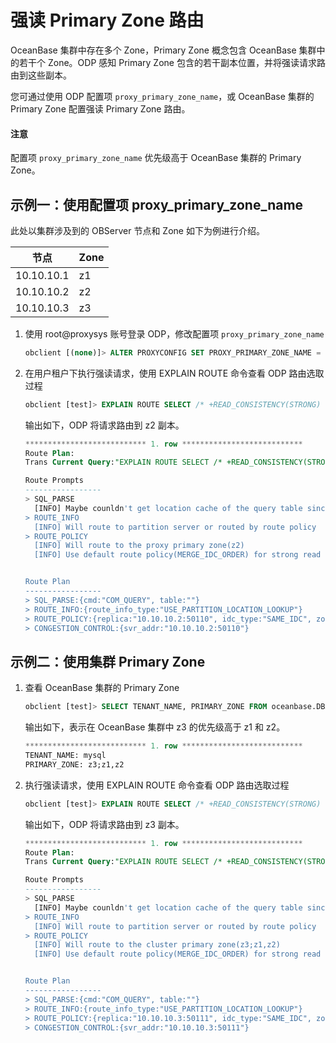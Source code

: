 # 强读 Primary Zone 路由

OceanBase 集群中存在多个 Zone，Primary Zone 概念包含 OceanBase 集群中的若干个 Zone。ODP 感知 Primary Zone 包含的若干副本位置，并将强读请求路由到这些副本。

您可通过使用 ODP 配置项 `proxy_primary_zone_name`，或 OceanBase 集群的 Primary Zone 配置强读 Primary Zone 路由。

<main id="notice" type='notice'>
  <h4>注意</h4>
  <p>配置项 <code>proxy_primary_zone_name</code> 优先级高于 OceanBase 集群的 Primary Zone。</p>
</main>

## 示例一：使用配置项 proxy_primary_zone_name

此处以集群涉及到的 OBServer 节点和 Zone 如下为例进行介绍。

| 节点   |  Zone    |
|--------|----------|
| 10.10.10.1 | z1 |
| 10.10.10.2 | z2 |
| 10.10.10.3 | z3 |

1. 使用 root@proxysys 账号登录 ODP，修改配置项 `proxy_primary_zone_name`

   ```sql
   obclient [(none)]> ALTER PROXYCONFIG SET PROXY_PRIMARY_ZONE_NAME = 'z2';
   ```

2. 在用户租户下执行强读请求，使用 EXPLAIN ROUTE 命令查看 ODP 路由选取过程

   ```sql
   obclient [test]> EXPLAIN ROUTE SELECT /* +READ_CONSISTENCY(STRONG) */ 888\G
   ```

   输出如下，ODP 将请求路由到 z2 副本。

   ```sql
   *************************** 1. row ***************************
   Route Plan:
   Trans Current Query:"EXPLAIN ROUTE SELECT /* +READ_CONSISTENCY(STRONG) */ 888"
   
   Route Prompts
   -----------------
   > SQL_PARSE
     [INFO] Maybe counldn't get location cache of the query table since table name is empty.
   > ROUTE_INFO
     [INFO] Will route to partition server or routed by route policy
   > ROUTE_POLICY
     [INFO] Will route to the proxy primary zone(z2)
     [INFO] Use default route policy(MERGE_IDC_ORDER) for strong read
   
   
   Route Plan
   -----------------
   > SQL_PARSE:{cmd:"COM_QUERY", table:""}
   > ROUTE_INFO:{route_info_type:"USE_PARTITION_LOCATION_LOOKUP"}
   > ROUTE_POLICY:{replica:"10.10.10.2:50110", idc_type:"SAME_IDC", zone_type:"ReadWrite", role:"FOLLOWER", type:"FULL", chosen_route_type:"ROUTE_TYPE_PRIMARY_ZONE", proxy_primary_zone:"z2"}
   > CONGESTION_CONTROL:{svr_addr:"10.10.10.2:50110"}
   ```

## 示例二：使用集群 Primary Zone

1. 查看 OceanBase 集群的 Primary Zone

   ```sql
   obclient [test]> SELECT TENANT_NAME, PRIMARY_ZONE FROM oceanbase.DBA_OB_TENANTS WHERE TENANT_NAME='mysql'\G
   ```

   输出如下，表示在 OceanBase 集群中 z3 的优先级高于 z1 和 z2。

   ```sql
   *************************** 1. row ***************************
   TENANT_NAME: mysql
   PRIMARY_ZONE: z3;z1,z2
   ```

2. 执行强读请求，使用 EXPLAIN ROUTE 命令查看 ODP 路由选取过程

   ```sql
   obclient [test]> EXPLAIN ROUTE SELECT /* +READ_CONSISTENCY(STRONG) */ 888\G
   ```

   输出如下，ODP 将请求路由到 z3 副本。

   ```sql
   *************************** 1. row ***************************
   Route Plan:
   Trans Current Query:"EXPLAIN ROUTE SELECT /* +READ_CONSISTENCY(STRONG) */ 888"
   
   Route Prompts
   -----------------
   > SQL_PARSE
     [INFO] Maybe counldn't get location cache of the query table since table name is empty.
   > ROUTE_INFO
     [INFO] Will route to partition server or routed by route policy
   > ROUTE_POLICY
     [INFO] Will route to the cluster primary zone(z3;z1,z2)
     [INFO] Use default route policy(MERGE_IDC_ORDER) for strong read
   
   
   Route Plan
   -----------------
   > SQL_PARSE:{cmd:"COM_QUERY", table:""}
   > ROUTE_INFO:{route_info_type:"USE_PARTITION_LOCATION_LOOKUP"}
   > ROUTE_POLICY:{replica:"10.10.10.3:50111", idc_type:"SAME_IDC", zone_type:"ReadWrite", role:"FOLLOWER", type:"FULL", chosen_route_type:"ROUTE_TYPE_PRIMARY_ZONE", cluster_primary_zone:"z3;z1,z2"}
   > CONGESTION_CONTROL:{svr_addr:"10.10.10.3:50111"}
   ```
